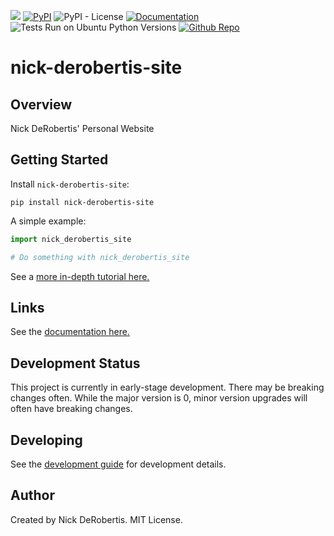 

[![](https://codecov.io/gh/nickderobertis/nick-derobertis-site/branch/master/graph/badge.svg)](https://codecov.io/gh/nickderobertis/nick-derobertis-site)
[![PyPI](https://img.shields.io/pypi/v/nick-derobertis-site)](https://pypi.org/project/nick-derobertis-site/)
![PyPI - License](https://img.shields.io/pypi/l/nick-derobertis-site)
[![Documentation](https://img.shields.io/badge/documentation-pass-green)](https://nickderobertis.github.io/nick-derobertis-site/)
![Tests Run on Ubuntu Python Versions](https://img.shields.io/badge/Tests%20Ubuntu%2FPython-3.10-blue)
[![Github Repo](https://img.shields.io/badge/repo-github-informational)](https://github.com/nickderobertis/nick-derobertis-site/)


#  nick-derobertis-site

## Overview

Nick DeRobertis' Personal Website

## Getting Started

Install `nick-derobertis-site`:

```
pip install nick-derobertis-site
```

A simple example:

```python
import nick_derobertis_site

# Do something with nick_derobertis_site
```

See a
[more in-depth tutorial here.](
https://nickderobertis.github.io/nick-derobertis-site/tutorial.html
)

## Links

See the
[documentation here.](
https://nickderobertis.github.io/nick-derobertis-site/
)

## Development Status

This project is currently in early-stage development. There may be
breaking changes often. While the major version is 0, minor version
upgrades will often have breaking changes.

## Developing

See the [development guide](
https://github.com/nickderobertis/nick-derobertis-site/blob/master/DEVELOPING.md
) for development details.

## Author

Created by Nick DeRobertis. MIT License.

